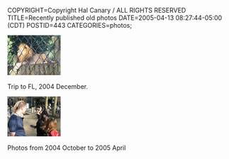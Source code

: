COPYRIGHT=Copyright Hal Canary / ALL RIGHTS RESERVED
TITLE=Recently published old photos
DATE=2005-04-13 08:27:44-05:00 (CDT)
POSTID=443
CATEGORIES=photos;

[![[Thumb]](/photos/thumb/2004-12-28-img_1613.jpg)](/p/photo-2004-12)

Trip to FL, 2004 December.

[![[Thumb]](/photos/thumb/2005-04-07-img_1726.jpg)](/p/photo-2005-04)

Photos from 2004 October to 2005 April
